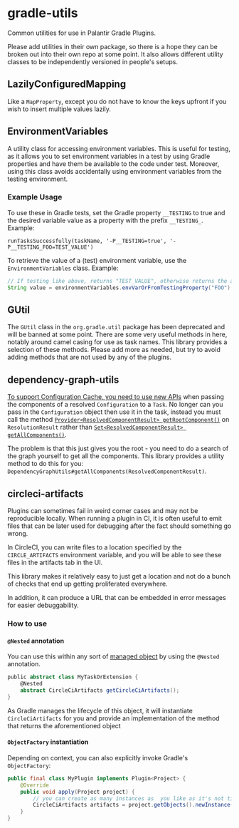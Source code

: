 # gradle-utils

Common utilities for use in Palantir Gradle Plugins.

Please add utilities in their own package, so there is a hope they can be broken out into their own repo at some point. It also allows different utility classes to be independently versioned in people's setups.

## LazilyConfiguredMapping

Like a `MapProperty`, except you do not have to know the keys upfront if you wish to insert multiple values lazily.


## EnvironmentVariables

A utility class for accessing environment variables. This is useful for testing, as it allows you to set environment variables in a test by using Gradle properties and have them be available to the code under test.
Moreover, using this class avoids accidentally using environment variables from the testing environment.

### Example Usage

To use these in Gradle tests, set the Gradle property ```__TESTING``` to true and the desired variable value as a property with the prefix ```__TESTING_```. Example:
```
runTasksSuccessfully(taskName, '-P__TESTING=true', '-P__TESTING_FOO=TEST_VALUE')
```

To retrieve the value of a (test) environment variable, use the ```EnvironmentVariables``` class. Example:
```java
// If testing like above, returns "TEST_VALUE", otherwise returns the actual value of the environment variable "FOO"
String value = environmentVariables.envVarOrFromTestingProperty("FOO").get(); 
```

## GUtil

The `GUtil` class in the `org.gradle.util` package has been deprecated and will be banned at some point. There are some very useful methods in here, notably around camel casing for use as task names. This library provides a selection of these methods. Please add more as needed, but try to avoid adding methods that are not used by any of the plugins. 

## dependency-graph-utils

[To support Configuration Cache, you need to use new APIs](https://docs.gradle.org/8.4/userguide/configuration_cache.html#config_cache:requirements:~:text=Referencing%20dependency%20resolution,invoking%20ResolutionResult.getRootComponent()) when passing the components of a resolved `Configuration` to a `Task`. No longer can you pass in the `Configuration` object then use it in the task, instead you must call the method [`Provider<ResolvedComponentResult> getRootComponent()`](https://docs.gradle.org/8.4/javadoc/org/gradle/api/artifacts/result/ResolutionResult.html#getRootComponent--) on `ResolutionResult` rather than [`Set<ResolvedComponentResult> getAllComponents()`](https://docs.gradle.org/8.4/javadoc/org/gradle/api/artifacts/result/ResolutionResult.html#getAllComponents--).

The problem is that this just gives you the root - you need to do a search of the graph yourself to get all the components. This library provides a utility method to do this for you: `DependencyGraphUtils#getAllComponents(ResolvedComponentResult)`.

## circleci-artifacts

Plugins can sometimes fail in weird corner cases and may not be reproducible locally. When running a plugin in CI, it is often useful to emit files that can be later used for debugging after the fact should something go wrong. 

In CircleCI, you can write files to a location specified by the `CIRCLE_ARTIFACTS` environment variable, and you will be able to see these files in the artifacts tab in the UI.

This library makes it relatively easy to just get a location and not do a bunch of checks that end up getting proliferated everywhere.

In addition, it can produce a URL that can be embedded in error messages for easier debuggability.

### How to use

#### `@Nested` annotation

You can use this within any sort of [managed object](https://docs.gradle.org/current/userguide/custom_gradle_types.html#managed_properties) by using the `@Nested` annotation.
```gradle
public abstract class MyTaskOrExtension {
    @Nested
    abstract CircleCiArtifacts getCircleCiArtifacts();
}
```

As Gradle manages the lifecycle of this object, it will instantiate `CircleCiArtifacts` for you and provide an implementation of the method that returns the aforementioned object

#### `ObjectFactory` instantiation

Depending on context, you can also explicitly invoke Gradle's `ObjectFactory`:

```java
public final class MyPlugin implements Plugin<Project> {
    @Override
    public void apply(Project project) {
        // you can create as many instances as  you like as it's not tied to any lifecycle
        CircleCiArtifacts artifacts = project.getObjects().newInstance(CircleCiArtifacts.class);
    }
}
```